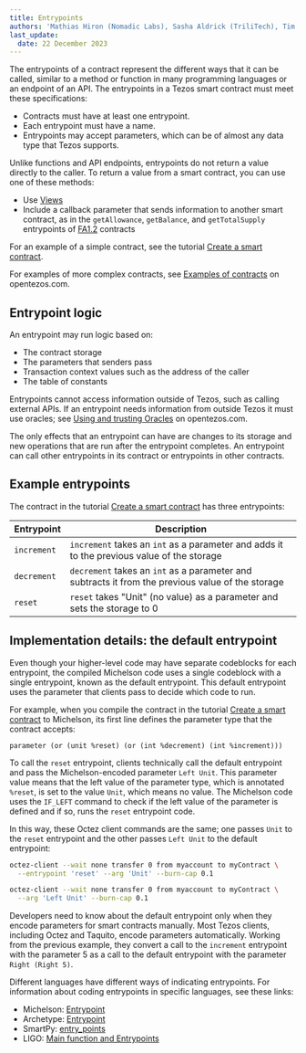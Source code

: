 ```yaml
---
title: Entrypoints
authors: 'Mathias Hiron (Nomadic Labs), Sasha Aldrick (TriliTech), Tim McMackin (TriliTech)'
last_update:
  date: 22 December 2023
---
```


The entrypoints of a contract represent the different ways that it can be called, similar to a method or function in many programming languages or an endpoint of an API.
The entrypoints in a Tezos smart contract must meet these specifications:

- Contracts must have at least one entrypoint.
- Each entrypoint must have a name.
- Entrypoints may accept parameters, which can be of almost any data type that Tezos supports.

Unlike functions and API endpoints, entrypoints do not return a value directly to the caller.
To return a value from a smart contract, you can use one of these methods:

- Use [Views](./views)
- Include a callback parameter that sends information to another smart contract, as in the `getAllowance`, `getBalance`, and `getTotalSupply` entrypoints of [FA1.2](../architecture/tokens/FA1.2) contracts

For an example of a simple contract, see the tutorial [Create a smart contract](../tutorials/smart-contract).

For examples of more complex contracts, see [Examples of contracts](https://opentezos.com/smart-contracts/simplified-contracts/) on opentezos.com.

## Entrypoint logic

An entrypoint may run logic based on:

- The contract storage
- The parameters that senders pass
- Transaction context values such as the address of the caller
- The table of constants
<!-- TODO link to Tezos library for address of caller/globals and table of contents -->

Entrypoints cannot access information outside of Tezos, such as calling external APIs.
If an entrypoint needs information from outside Tezos it must use oracles; see [Using and trusting Oracles](https://opentezos.com/smart-contracts/oracles/) on opentezos.com.

The only effects that an entrypoint can have are changes to its storage and new operations that are run after the entrypoint completes.
An entrypoint can call other entrypoints in its contract or entrypoints in other contracts.

## Example entrypoints

The contract in the tutorial [Create a smart contract](../tutorials/smart-contract) has three entrypoints:

| Entrypoint | Description |
| --- | --- |
| `increment` | `increment` takes an `int` as a parameter and adds it to the previous value of the storage |
| `decrement` | `decrement` takes an `int` as a parameter and subtracts it from the previous value of the storage |
| `reset` | `reset` takes "Unit" (no value) as a parameter and sets the storage to 0 |

## Implementation details: the default entrypoint

Even though your higher-level code may have separate codeblocks for each entrypoint, the compiled Michelson code uses a single codeblock with a single entrypoint, known as the default entrypoint.
This default entrypoint uses the parameter that clients pass to decide which code to run.

For example, when you compile the contract in the tutorial [Create a smart contract](../tutorials/smart-contract) to Michelson, its first line defines the parameter type that the contract accepts:

```
parameter (or (unit %reset) (or (int %decrement) (int %increment)))
```

To call the `reset` entrypoint, clients technically call the default entrypoint and pass the Michelson-encoded parameter `Left Unit`.
This parameter value means that the left value of the parameter type, which is annotated `%reset`, is set to the value `Unit`, which means no value.
The Michelson code uses the `IF_LEFT` command to check if the left value of the parameter is defined and if so, runs the `reset` entrypoint code.

In this way, these Octez client commands are the same; one passes `Unit` to the `reset` entrypoint and the other passes `Left Unit` to the default entrypoint:

```bash
octez-client --wait none transfer 0 from myaccount to myContract \
  --entrypoint 'reset' --arg 'Unit' --burn-cap 0.1
```

```bash
octez-client --wait none transfer 0 from myaccount to myContract \
  --arg 'Left Unit' --burn-cap 0.1
```

Developers need to know about the default entrypoint only when they encode parameters for smart contracts manually.
Most Tezos clients, including Octez and Taquito, encode parameters automatically.
Working from the previous example, they convert a call to the `increment` entrypoint with the parameter 5 as a call to the default entrypoint with the parameter `Right (Right 5)`.

Different languages have different ways of indicating entrypoints.
For information about coding entrypoints in specific languages, see these links:

- Michelson: [Entrypoint](https://tezos.gitlab.io/active/michelson.html#entrypoints)
- Archetype: [Entrypoint](https://archetype-lang.org/docs/reference/declarations/entrypoint)
- SmartPy: [entry_points](https://smartpy.io/docs/introduction/entry_points/)
- LIGO: [Main function and Entrypoints](https://ligolang.org/docs/advanced/entrypoints-contracts)
